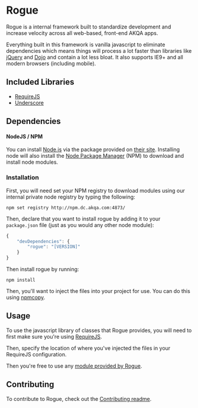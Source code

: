 # Rogue

Rogue is a internal framework built to standardize development and increase velocity across all web-based, front-end AKQA apps.

Everything built in this framework is vanilla javascript to eliminate dependencies which means things will process a lot faster than libraries like [jQuery](http://jquery.com/) and [Dojo](http://dojotoolkit.org/) and contain a lot less bloat. It also supports IE9+ and all modern browsers (including mobile).

## Included Libraries

* [RequireJS](http://requirejs.org/)
* [Underscore](http://underscorejs.org/)

## Dependencies

#### NodeJS / NPM

You can install [Node.js](http://www.nodejs.org/) via the package provided on [their site](http://www.nodejs.org). Installing node will also install the [Node Package Manager](https://github.com/npm/npm) (NPM) to download and install node modules.

### Installation

First, you will need set your NPM registry to download modules using our internal private node registry by typing the following:

```
npm set registry http://npm.dc.akqa.com:4873/
```

Then, declare that you want to install rogue by adding it to your `package.json` file (just as you would any other node module):

```javascript
{
    "devDependencies": {
        "rogue": "[VERSION]"
    }
}
```

Then install rogue by running:

```
npm install
```

Then, you'll want to inject the files into your project for use. You can do this using [npmcopy](https://github.com/timmywil/grunt-npmcopy).

<a name="usage"></a>
## Usage

To use the javascript library of classes that Rogue provides, you will need to first make sure you're using [RequireJS](http://requirejs.org/).

Then, specify the location of where you've injected the files in your RequireJS configuration.

Then you're free to use any [module provided by Rogue](https://github.com/AKQADC/rogue/blob/master/EXAMPLES.md).

## Contributing

To contribute to Rogue, check out the [Contributing readme](https://github.com/AKQADC/rogue/blob/master/CONTRIBUTING.md).
